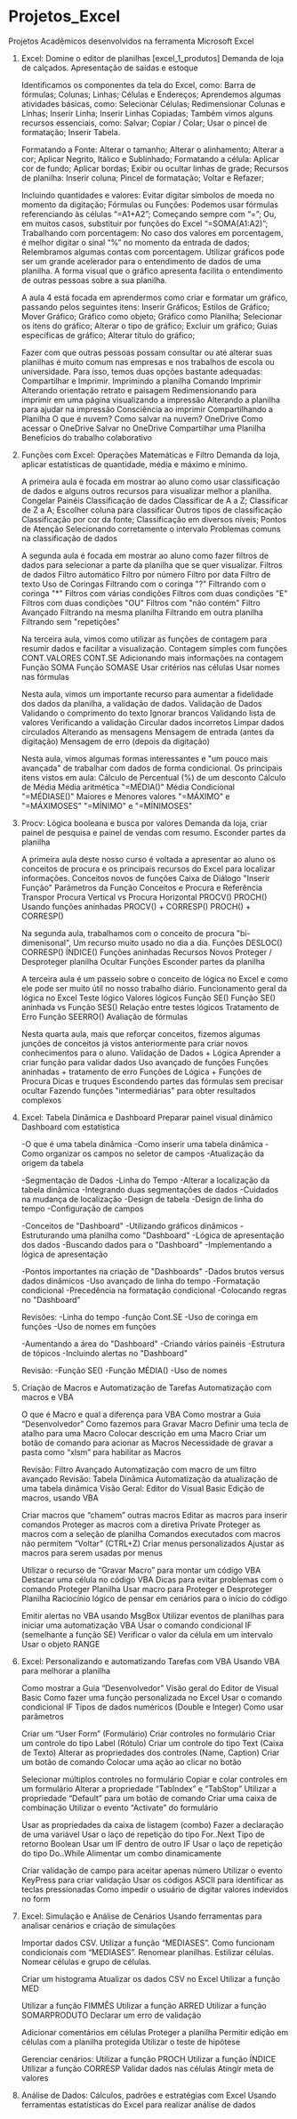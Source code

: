 # Projetos_Excel
Projetos Acadêmicos desenvolvidos na ferramenta Microsoft Excel

1. Excel: Domine o editor de planilhas [excel_1_produtos]
  Demanda de loja de calçados. Apresentação de saídas e estoque
  
    Identificamos os componentes da tela do Excel, como:
    Barra de fórmulas;
    Colunas;
    Linhas;
    Células e Endereços;
    Aprendemos algumas atividades básicas, como:
    Selecionar Células;
    Redimensionar Colunas e Linhas;
    Inserir Linha;
    Inserir Linhas Copiadas;
    Também vimos alguns recursos essenciais, como:
    Salvar;
    Copiar / Colar;
    Usar o pincel de formatação;
    Inserir Tabela.

    Formatando a Fonte:
    Alterar o tamanho;
    Alterar o alinhamento;
    Alterar a cor;
    Aplicar Negrito, Itálico e Sublinhado;
    Formatando a célula:
    Aplicar cor de fundo;
    Aplicar bordas;
    Exibir ou ocultar linhas de grade;
    Recursos de planilha:
    Inserir coluna;
    Pincel de formatação;
    Voltar e Refazer;

    Incluindo quantidades e valores:
    Evitar digitar símbolos de moeda no momento da digitação;
    Fórmulas ou Funções:
    Podemos usar fórmulas referenciando às células “=A1+A2”;
    Começando sempre com “=”;
    Ou, em muitos casos, substituir por funções do Excel “=SOMA(A1:A2)”;
    Trabalhando com porcentagem:
    No caso dos valores em porcentagem, é melhor digitar o sinal “%” no momento da entrada de dados;
    Relembramos algumas contas com porcentagem.
    Utilizar gráficos pode ser um grande acelerador para o entendimento de dados de uma planilha. A forma visual que o gráfico apresenta facilita o entendimento de         outras pessoas sobre a sua planilha.

    A aula 4 está focada em aprendermos como criar e formatar um gráfico, passando pelos seguintes itens:
    Inserir Gráficos;
    Estilos de Gráfico;
    Mover Gráfico;
    Gráfico como objeto;
    Gráfico como Planilha;
    Selecionar os itens do gráfico;
    Alterar o tipo de gráfico;
    Excluir um gráfico;
    Guias específicas de gráfico;
    Alterar título do gráfico;

    Fazer com que outras pessoas possam consultar ou até alterar suas planilhas é muito comum nas empresas e nos trabalhos de escola ou universidade. Para isso, temos     duas opções bastante adequadas: Compartilhar e Imprimir.
    Imprimindo a planilha
    Comando Imprimir
    Alterando orientação retrato e paisagem
    Redimensionando para imprimir em uma página
    visualizando a impressão
    Alterando a planilha para ajudar na impressão
    Consciência ao imprimir
    Compartilhando a Planilha
    O que é nuvem?
    Como salvar na nuvem?
    OneDrive
    Como acessar o OneDrive
    Salvar no OneDrive
    Compartilhar uma Planilha
    Benefícios do trabalho colaborativo
  
2. Funções com Excel: Operações Matemáticas e Filtro
  Demanda da loja, aplicar estatísticas de quantidade, média e máximo e mínimo.
  
    A primeira aula é focada em mostrar ao aluno como usar classificação de dados e alguns outros recursos para visualizar melhor a planilha.
    Congelar Painéis
    Classificação de dados
    Classificar de A a Z;
    Classificar de Z a A;
    Escolher coluna para classificar
    Outros tipos de classificação
    Classificação por cor da fonte;
    Classificação em diversos níveis;
    Pontos de Atenção
    Selecionando corretamente o intervalo
    Problemas comuns na classificação de dados

    A segunda aula é focada em mostrar ao aluno como fazer filtros de dados para selecionar a parte da planilha que se quer visualizar.
    Filtros de dados
    Filtro automático
    Filtro por número
    Filtro por data
    Filtro de texto
    Uso de Coringas
    Filtrando com o coringa "?"
    Filtrando com o coringa "*"
    Filtros com várias condições
    Filtros com duas condições "E"
    Filtros com duas condições "OU"
    Filtros com "não contém"
    Filtro Avançado
    Filtrando na mesma planilha
    Filtrando em outra planilha
    Filtrando sem "repetições"

    Na terceira aula, vimos como utilizar as funções de contagem para resumir dados e facilitar a visualização.
    Contagem simples com funções
    CONT.VALORES
    CONT.SE
    Adicionando mais informações na contagem
    Função SOMA
    Função SOMASE
    Usar critérios nas células
    Usar nomes nas fórmulas

    Nesta aula, vimos um importante recurso para aumentar a fidelidade dos dados da planilha, a validação de dados.
    Validação de Dados
    Validando o comprimento do texto
    Ignorar brancos
    Validando lista de valores
    Verificando a validação
    Circular dados incorretos
    Limpar dados circulados
    Alterando as mensagens
    Mensagem de entrada (antes da digitação)
    Mensagem de erro (depois da digitação)

    Nesta aula, vimos algumas formas interessantes e "um pouco mais avançada" de trabalhar com dados de forma condicional. Os principais itens vistos em aula:
    Cálculo de Percentual (%) de um desconto
    Cálculo de Média
    Média aritmética "=MÉDIA()"
    Média Condicional "=MÉDIASE()"
    Maiores e Menores valores
    "=MÁXIMO" e "=MÁXIMOSES"
    "=MÍNIMO" e "=MÍNIMOSES"

3. Procv: Lógica booleana e busca por valores
  Demanda da loja, criar painel de pesquisa e painel de vendas com resumo.
  Esconder partes da planilha

    A primeira aula deste nosso curso é voltada a apresentar ao aluno os conceitos de procura e os principais recursos do Excel para localizar informações.
    Conceitos novos de funções
    Caixa de Diálogo "Inserir Função"
    Parâmetros da Função
    Conceitos e Procura e Referência
    Transpor
    Procura Vertical vs Procura Horizontal
    PROCV()
    PROCH()
    Usando funções aninhadas
    PROCV() + CORRESP()
    PROCH() + CORRESP()

    Na segunda aula, trabalhamos com o conceito de procura "bi-dimenisonal", Um recurso muito usado no dia a dia.
    Funções
    DESLOC()
    CORRESP()
    ÍNDICE()
    Funções aninhadas
    Recursos Novos
    Proteger / Desproteger planilha
    Ocultar Funções
    Esconder partes da planilha

    A terceira aula é um passeio sobre o conceito de lógica no Excel e como ele pode ser muito útil no nosso trabalho diário.
    Funcionamento geral da lógica no Excel
    Teste lógico
    Valores lógicos
    Função SE()
    Função SE() aninhada vs Função SES()
    Relação entre testes lógicos
    Tratamento de Erro
    Função SEERRO()
    Avaliação de fórmulas

    Nesta quarta aula, mais que reforçar conceitos, fizemos algumas junções de conceitos já vistos anteriormente para criar novos conhecimentos para o aluno.
    Validação de Dados + Lógica
    Aprender a criar função para validar dados
    Uso avançado de funções
    Funções aninhadas + tratamento de erro
    Funções de Lógica + Funções de Procura
    Dicas e truques
    Escondendo partes das fórmulas sem precisar ocultar
    Fazendo funções "intermediárias" para obter resultados complexos

4. Excel: Tabela Dinâmica e Dashboard
  Preparar painel visual dinâmico Dashboard com estatística

    -O que é uma tabela dinâmica
    -Como inserir uma tabela dinâmica
    -Como organizar os campos no seletor de campos
    -Atualização da origem da tabela

    -Segmentação de Dados
    -Linha do Tempo
    -Alterar a localização da tabela dinâmica
    -Integrando duas segmentações de dados
    -Cuidados na mudança de localização
    -Design de tabela
    -Design de linha do tempo
    -Configuração de campos

    -Conceitos de "Dashboard"
    -Utilizando gráficos dinâmicos
    -Estruturando uma planilha como "Dashboard"
    -Lógica de apresentação dos dados
    -Buscando dados para o "Dashboard"
    -Implementando a lógica de apresentação

    -Pontos importantes na criação de "Dashboards"
    -Dados brutos versus dados dinâmicos
    -Uso avançado de linha do tempo
    -Formatação condicional
    -Precedência na formatação condicional
    -Colocando regras no "Dashboard"

    Revisões:
    -Linha do tempo
    -função Cont.SE
    -Uso de coringa em funções
    -Uso de nomes em funções

    -Aumentando a área do "Dashboard"
    -Criando vários painéis
    -Estrutura de tópicos
    -Incluindo alertas no "Dashboard"

    Revisão:
    -Função SE()
    -Função MÉDIA()
    -Uso de nomes

5. Criação de Macros e Automatização de Tarefas
Automatização com macros e VBA

    O que é Macro e qual a diferença para VBA
    Como mostrar a Guia “Desenvolvedor”
    Como fazemos para Gravar Macro
    Definir uma tecla de atalho para uma Macro
    Colocar descrição em uma Macro
    Criar um botão de comando para acionar as Macros
    Necessidade de gravar a pasta como “xlsm” para habilitar as Macros

    Revisão: Filtro Avançado
    Automatização com macro de um filtro avançado
    Revisão: Tabela Dinâmica
    Automatização da atualização de uma tabela dinâmica
    Visão Geral: Editor do Visual Basic
    Edição de macros, usando VBA

    Criar macros que “chamem” outras macros
    Editar as macros para inserir comandos
    Proteger as macros com a diretiva Private
    Proteger as macros com a seleção de planilha
    Comandos executados com macros não permitem ”Voltar” (CTRL+Z)
    Criar menus personalizados
    Ajustar as macros para serem usadas por menus

    Utilizar o recurso de “Gravar Macro” para montar um código VBA
    Destacar uma célula no código VBA
    Dicas para evitar problemas com o comando Proteger Planilha
    Usar macro para Proteger e Desproteger Planilha
    Raciocínio lógico de pensar em cenários para o início do código

    Emitir alertas no VBA usando MsgBox
    Utilizar eventos de planilhas para iniciar uma automatização VBA
    Usar o comando condicional IF (semelhante a função SE)
    Verificar o valor da célula em um intervalo
    Usar o objeto RANGE

6. Excel: Personalizando e automatizando Tarefas com VBA
Usando VBA para melhorar a planilha

    Como mostrar a Guia “Desenvolvedor”
    Visão geral do Editor de Visual Basic
    Como fazer uma função personalizada no Excel
    Usar o comando condicional IF
    Tipos de dados numéricos (Double e Integer)
    Como usar parâmetros

    Criar um “User Form” (Formulário)
    Criar controles no formulário
    Criar um controle do tipo Label (Rótulo)
    Criar um controle do tipo Text (Caixa de Texto)
    Alterar as propriedades dos controles (Name, Caption)
    Criar um botão de comando
    Colocar uma ação ao clicar no botão

    Selecionar múltiplos controles no formulário
    Copiar e colar controles em um formulário
    Alterar a propriedade “TabIndex” e “TabStop”
    Utilizar a propriedade “Default” para um botão de comando
    Criar uma caixa de combinação
    Utilizar o evento “Activate” do formulário

    Usar as propriedades da caixa de listagem (combo)
    Fazer a declaração de uma variável
    Usar o laço de repetição do tipo For..Next
    Tipo de retorno Boolean
    Usar um IF dentro de outro IF
    Usar o laço de repetição do tipo Do..While
    Alimentar um combo dinamicamente

    Criar validação de campo para aceitar apenas número
    Utilizar o evento KeyPress para criar validação
    Usar os códigos ASCII para identificar as teclas pressionadas
    Como impedir o usuário de digitar valores indevidos no form

7. Excel: Simulação e Análise de Cenários
Usando ferramentas para analisar cenários e criação de simulações

    Importar dados CSV.
    Utilizar a função “MEDIASES”.
    Como funcionam condicionais com “MEDIASES”.
    Renomear planilhas.
    Estilizar células.
    Nomear células e grupo de células.

    Criar um histograma
    Atualizar os dados CSV no Excel
    Utilizar a função MED

    Utilizar a função FIMMÊS
    Utilizar a função ARRED
    Utilizar a função SOMARPRODUTO
    Declarar um erro de validação

    Adicionar comentários em células
    Proteger a planilha
    Permitir edição em células com a planilha protegida
    Utilizar o teste de hipótese

    Gerenciar cenários:
    Utilizar a função PROCH
    Utilizar a função ÍNDICE
    Utilizar a função CORRESP
    Validar dados nas células
    Atingir meta de valores
    
7. Análise de Dados: Cálculos, padrões e estratégias com Excel
Usando ferramentas estatísticas do Excel para realizar análise de dados

